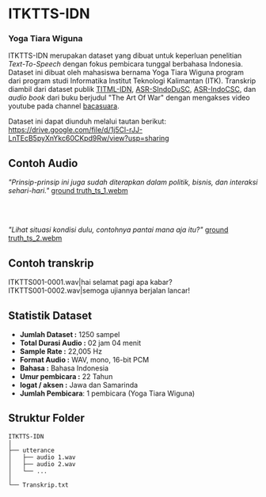 # ITKTTS-IDN

### Yoga Tiara Wiguna

ITKTTS-IDN merupakan dataset yang dibuat untuk keperluan penelitian _Text-To-Speech_ dengan fokus pembicara tunggal berbahasa Indonesia. Dataset ini dibuat oleh mahasiswa bernama Yoga Tiara Wiguna program dari program studi Informatika Institut Teknologi Kalimantan (ITK). Transkrip diambil dari dataset publik [TITML-IDN](https://research.nii.ac.jp/src/en/TITML-IDN.html), [ASR-SIndoDuSC](https://magichub.com/datasets/indonesian-scripted-speech-corpus-daily-use-sentence/), [ASR-IndoCSC](https://magichub.com/datasets/indonesian-conversational-speech-corpus/), dan _audio book_ dari buku berjudul "The Art Of War" dengan mengakses video youtube pada channel [bacasuara](https://www.youtube.com/watch?v=XE5aP5JkPbI&t=33s).

Dataset ini dapat diunduh melalui tautan berikut:\
https://drive.google.com/file/d/1j5Cl-rJJ-LnTEcB5pyXnYkc60CKpd9Rw/view?usp=sharing

## Contoh Audio

_"Prinsip-prinsip ini juga sudah diterapkan dalam politik, bisnis, dan interaksi sehari-hari."_
[ground truth_ts_1.webm](https://github.com/user-attachments/assets/674e8743-368e-412f-89bb-1b328e25e164)

<br><br>

_"Lihat situasi kondisi dulu, contohnya pantai mana aja itu?"_
[ground truth_ts_2.webm](https://github.com/user-attachments/assets/da2660d1-ca1d-4088-b4ae-5daf3ab17034)


## Contoh transkrip

ITKTTS001-0001.wav|hai selamat pagi apa kabar?\
ITKTTS001-0002.wav|semoga ujiannya berjalan lancar!

## Statistik Dataset

- **Jumlah Dataset :** 1250 sampel
- **Total Durasi Audio :** 02 jam 04 menit
- **Sample Rate :** 22,005 Hz
- **Format Audio :** WAV, mono, 16-bit PCM
- **Bahasa :** Bahasa Indonesia
- **Umur pembicara :** 22 Tahun
- **logat / aksen :** Jawa dan Samarinda
- **Jumlah Pembicara**: 1 pembicara (Yoga Tiara Wiguna)

## Struktur Folder

```
ITKTTS-IDN
│
├── utterance
│   ├── audio 1.wav
│   ├── audio 2.wav
│   └── ...
│
└── Transkrip.txt
```
